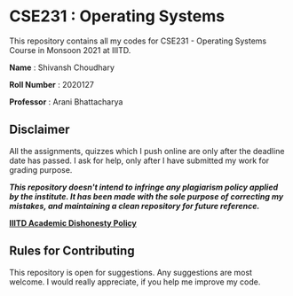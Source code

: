 # CSE231 : Operating Systems

This repository contains all my codes for CSE231 - Operating Systems Course in Monsoon 2021 at IIITD.

**Name**         : Shivansh Choudhary

**Roll Number**  : 2020127

**Professor**    : Arani Bhattacharya

## Disclaimer

All the assignments, quizzes which I push online are only after the deadline date has passed. I ask for help, only after I have submitted my work for grading purpose.

***This repository doesn't intend to infringe any plagiarism policy applied by the institute. It has been made with the sole purpose of correcting my mistakes, and maintaining a clean repository for future reference.***

**[IIITD Academic Dishonesty Policy](https://www.iiitd.ac.in/academics/resources/academic-dishonesty)**

## Rules for Contributing

This repository is open for suggestions. Any suggestions are most welcome. I would really appreciate, if you help me improve my code.

